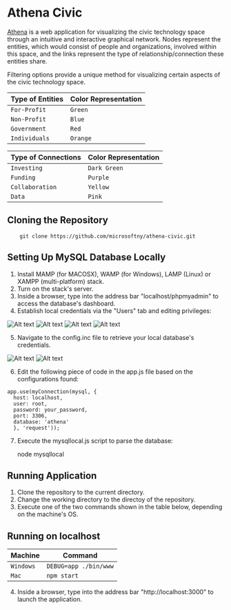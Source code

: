 Athena Civic
============

[Athena](civicinsight.azurewebsites.net) is a web application for visualizing the civic technology space through an intuitive and interactive graphical network. Nodes represent the entities, which would consist of people and organizations, involved within this space, and the links represent the type of relationship/connection these entities share. 

Filtering options provide a unique method for visualizing certain aspects of the civic technology space.

|Type of Entities | Color Representation
|----------------|-----------------
|`For-Profit`|`Green`
|`Non-Profit`|`Blue`
|`Government`|`Red`
|`Individuals`|`Orange` 

|Type of Connections | Color Representation
|----------------|-----------------
|`Investing`|`Dark Green` 
|`Funding`|`Purple`
|`Collaboration`|`Yellow`
|`Data`|`Pink`

Cloning the Repository
----------------------

		git clone https://github.com/microsoftny/athena-civic.git

Setting Up MySQL Database Locally
---------------------------------

1. Install MAMP (for MACOSX), WAMP (for Windows), LAMP (Linux) or XAMPP (multi-platform) stack.
2. Turn on the stack's server.
3. Inside a browser, type into the address bar "localhost/phpmyadmin" to access the database's dashboard.
4. Establish local credentials via the "Users" tab and editing privileges:

![Alt text](https://raw.githubusercontent.com/microsoftny/athena-civic/master/screenshots/mysql_localhost_1.PNG "Screenshot 1")
![Alt text](https://raw.githubusercontent.com/microsoftny/athena-civic/master/screenshots/mysql_localhost_2.PNG "Screenshot 2")
![Alt text](https://raw.githubusercontent.com/microsoftny/athena-civic/master/screenshots/mysql_localhost_3.PNG "Screenshot 3")
![Alt text](https://raw.githubusercontent.com/microsoftny/athena-civic/master/screenshots/mysql_localhost_4.PNG "Screenshot 4")

5. Navigate to the config.inc file to retrieve your local database's credentials.

![Alt text](https://raw.githubusercontent.com/microsoftny/athena-civic/master/screenshots/mysql_localhost_5.PNG "Screenshot 5")
![Alt text](https://raw.githubusercontent.com/microsoftny/athena-civic/master/screenshots/mysql_localhost_6.PNG "Screenshot 6")

6. Edit the following piece of code in the app.js file based on the configurations found:

```
app.use(myConnection(mysql, {
  host: localhost,
  user: root,
  password: your_password,
  port: 3306,
  database: 'athena'
  }, 'request'));
```

7. Execute the mysqllocal.js script to parse the database:

    node mysqllocal

Running Application
--------------------

1. Clone the repository to the current directory. 
2. Change the working directory to the directoy of the repository.
3. Execute one of the two commands shown in the table below, depending on the machine's OS.

Running on localhost
--------------------

|Machine | Command
|------- | ---
|`Windows`| `DEBUG=app ./bin/www`
|`Mac`| `npm start`

4. Inside a browser, type into the address bar "http://localhost:3000" to launch the application.
